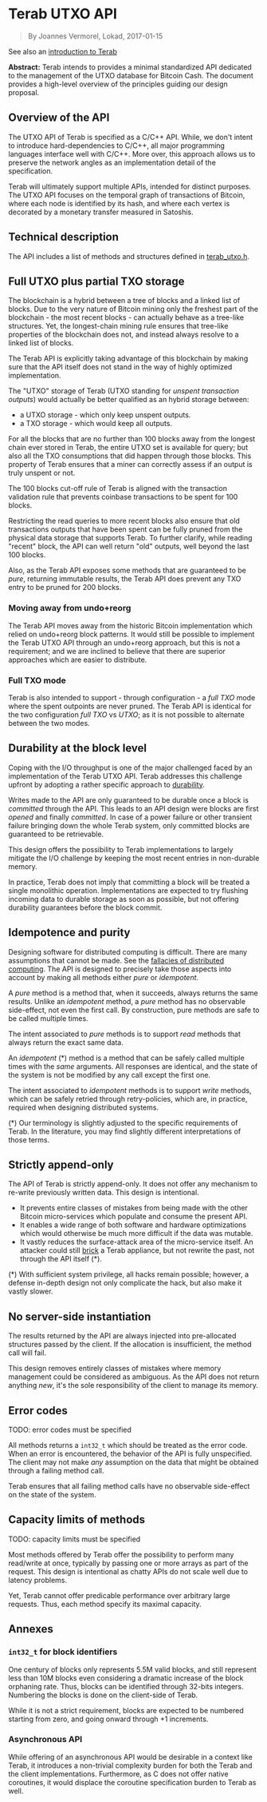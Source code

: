 # Terab UTXO API

> By Joannes Vermorel, Lokad, 2017-01-15

See also an [introduction to Terab](https://terab.lokad.com/overview.html)

**Abstract:** Terab intends to provides a minimal standardized API dedicated to the management of the UTXO database for Bitcoin Cash. The document provides a high-level overview of the principles guiding our design proposal.

## Overview of the API

The UTXO API of Terab is specified as a C/C++ API. While, we don't intent to introduce hard-dependencies to C/C++, all major programming languages interface well with C/C++. More over, this approach allows us to preserve the network angles as an implementation detail of the specification.

Terab will ultimately support multiple APIs, intended for distinct purposes. The UTXO API focuses on the  temporal graph of transactions of Bitcoin, where each node is identified by its hash, and where each vertex is decorated by a monetary transfer measured in Satoshis.

## Technical description

The API includes a list of methods and structures defined in [terab_utxo.h](https://github.com/Lokad/Terab/blob/master/terab_utxo.h).

## Full UTXO plus partial TXO storage

The blockchain is a hybrid between a tree of blocks and a linked list of blocks. Due to the very nature of Bitcoin mining only the freshest part of the blockchain - the most recent blocks - can actually behave as a tree-like structures. Yet, the longest-chain mining rule ensures that tree-like properties of the blockchain does not, and instead always resolve to a linked list of blocks.

The Terab API is explicitly taking advantage of this blockchain by making sure that the API itself does not stand in the way of highly optimized implementation.

The "UTXO" storage of Terab (UTXO standing for _unspent transaction outputs_) would actually be better qualified as an hybrid storage between:

* a UTXO storage - which only keep unspent outputs.
* a TXO storage - which would keep all outputs.

For all the blocks that are no further than 100 blocks away from the longest chain ever stored in Terab, the entire UTXO set is available for query; but also all the TXO consumptions that did happen through those blocks. This property of Terab ensures that a miner can correctly assess if an output is truly unspent or not.

The 100 blocks cut-off rule of Terab is aligned with the transaction validation rule that prevents coinbase transactions to be spent for 100 blocks.

Restricting the read queries to more recent blocks also ensure that old transactions outputs that have been spent can be fully pruned from the physical data storage that supports Terab. To further clarify, while reading "recent" block, the API can well return "old" outputs, well beyond the last 100 blocks.

Also, as the Terab API exposes some methods that are guaranteed to be _pure_, returning immutable results, the Terab API does prevent any TXO entry to be pruned for 200 blocks.

### Moving away from undo+reorg 

The Terab API moves away from the historic Bitcoin implementation which relied on undo+reorg block patterns. It would still be possible to implement the Terab UTXO API through an undo+reorg approach, but this is not a requirement; and we are inclined to believe that there are superior approaches which are easier to distribute.

### Full TXO mode

Terab is also intended to support - through configuration - a _full TXO_ mode where the spent outpoints are never pruned. The Terab API is identical for the two configuration _full TXO_ vs _UTXO_; as it is not possible to alternate between the two modes.

## Durability at the block level

Coping with the I/O throughput is one of the major challenged faced by an implementation of the Terab UTXO API. Terab addresses this challenge upfront by adopting a rather specific approach to [durability](https://en.wikipedia.org/wiki/Durability_(database_systems)).

Writes made to the API are only guaranteed to be durable once a block is _committed_ through the API. This leads to an API design were blocks are first _opened_ and finally _committed_. In case of a power failure or other transient failure bringing down the whole Terab system, only committed blocks are guaranteed to be retrievable. 

This design offers the possibility to Terab implementations to largely mitigate the I/O challenge by keeping the most recent entries in non-durable memory.

In practice, Terab does not imply that committing a
block will be treated a single monolithic operation. Implementations are expected to try flushing incoming data to durable storage as soon as possible, but not offering durability guarantees before the block commit.

## Idempotence and purity

Designing software for distributed computing is difficult. There are many assumptions that cannot be made. See the [fallacies of distributed computing](https://en.wikipedia.org/wiki/Fallacies_of_distributed_computing). The API is designed to precisely take those aspects into account by making all methods either _pure_ or _idempotent_.

A _pure_ method is a method that, when it succeeds, always returns the same results. Unlike an _idempotent_ method, a _pure_ method has no observable side-effect, not even the first call. By construction, pure methods are safe to be called multiple times. 

The intent associated to _pure_ methods is to support _read_ methods that always return the exact same data.

An _idempotent_ (*) method is a method that can be safely called multiple times with the _same_ arguments. All responses are identical, and the state of the system is not be modified by any call except the first one.

The intent associated to _idempotent_ methods is to support _write_ methods, which can be safely retried through retry-policies, which are, in practice, required when designing distributed systems.

(*) Our terminology is slightly adjusted to the specific requirements of Terab. In the literature, you may find slightly different interpretations of those terms.

## Strictly append-only

The API of Terab is strictly append-only. It does not offer any mechanism to re-write previously written data. This design is intentional.

* It prevents entire classes of mistakes from being made with the other Bitcoin micro-services which populate and consume the present API.
* It enables a wide range of both software and hardware optimizations which would otherwise be much more difficult if the data was mutable.
* It vastly reduces the surface-attack area of the micro-service itself. An attacker could still [brick](https://en.wikipedia.org/wiki/Brick_(electronics)) a Terab appliance, but not rewrite the past, not through the API itself (*). 

(*) With sufficient system privilege, all hacks remain possible; however, a defense in-depth design not only complicate the hack, but also make it vastly slower.

## No server-side instantiation

The results returned by the API are always injected into pre-allocated structures passed by the client. If the allocation is insufficient, the method call will fail.

This design removes entirely classes of mistakes where memory management could be considered as ambiguous. As the API does not return anything _new_, it's the sole responsibility of the client to manage its memory.

## Error codes

TODO: error codes must be specified

All methods returns a `int32_t` which should be treated as the error code. When an error is encountered, the behavior of the API is fully unspecified. The client may not make _any_ assumption on the data that might be obtained through a failing method call.

Terab ensures that all failing method calls have no observable side-effect on the state of the system.

## Capacity limits of methods

TODO: capacity limits must be specified

Most methods offered by Terab offer the possibility to perform many read/write at once, typically by passing one or more arrays as part of the request. This design is intentional as chatty APIs do not scale well due to latency problems.

Yet, Terab cannot offer predicable performance over arbitrary large requests. Thus, each method specify its maximal capacity.

## Annexes

### `int32_t` for block identifiers

One century of blocks only represents 5.5M valid blocks, and still represent less than 10M blocks even considering a dramatic increase of the block orphaning rate. Thus,  blocks can be identified through 32-bits integers. Numbering the blocks is done on the client-side of Terab. 

While it is not a strict requirement, blocks are expected to be numbered starting from zero, and going onward through +1 increments. 

### Asynchronous API

While offering of an asynchronous API would be desirable in a context like Terab, it introduces a non-trivial complexity burden for both the Terab and the client implementations. Furthermore, as C does not offer native coroutines, it would displace the coroutine specification burden to Terab as well.
